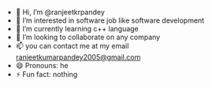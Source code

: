 - 👋 Hi, I’m @ranjeetkrpandey
- 👀 I’m interested in software job like software development
- 🌱 I’m currently learning c++ language
- 💞️ I’m looking to collaborate on any company 
- 📫 you can contact me at my email ranjeetkumarpandey2005@gmail.com
- 😄 Pronouns: he 
- ⚡ Fun fact: nothing

<!---
ranjeetkrpandey/ranjeetkrpandey is a ✨ special ✨ repository because its `README.md` (this file) appears on your GitHub profile.
You can click the Preview link to take a look at your changes.
--->
